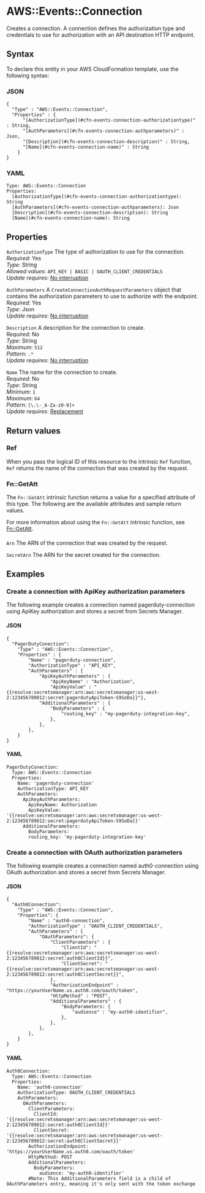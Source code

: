 # AWS::Events::Connection<a name="aws-resource-events-connection"></a>

Creates a connection\. A connection defines the authorization type and credentials to use for authorization with an API destination HTTP endpoint\.

## Syntax<a name="aws-resource-events-connection-syntax"></a>

To declare this entity in your AWS CloudFormation template, use the following syntax:

### JSON<a name="aws-resource-events-connection-syntax.json"></a>

```
{
  "Type" : "AWS::Events::Connection",
  "Properties" : {
      "[AuthorizationType](#cfn-events-connection-authorizationtype)" : String,
      "[AuthParameters](#cfn-events-connection-authparameters)" : Json,
      "[Description](#cfn-events-connection-description)" : String,
      "[Name](#cfn-events-connection-name)" : String
    }
}
```

### YAML<a name="aws-resource-events-connection-syntax.yaml"></a>

```
Type: AWS::Events::Connection
Properties: 
  [AuthorizationType](#cfn-events-connection-authorizationtype): String
  [AuthParameters](#cfn-events-connection-authparameters): Json
  [Description](#cfn-events-connection-description): String
  [Name](#cfn-events-connection-name): String
```

## Properties<a name="aws-resource-events-connection-properties"></a>

`AuthorizationType`  <a name="cfn-events-connection-authorizationtype"></a>
The type of authorization to use for the connection\.  
*Required*: Yes  
*Type*: String  
*Allowed values*: `API_KEY | BASIC | OAUTH_CLIENT_CREDENTIALS`  
*Update requires*: [No interruption](https://docs.aws.amazon.com/AWSCloudFormation/latest/UserGuide/using-cfn-updating-stacks-update-behaviors.html#update-no-interrupt)

`AuthParameters`  <a name="cfn-events-connection-authparameters"></a>
A `CreateConnectionAuthRequestParameters` object that contains the authorization parameters to use to authorize with the endpoint\.   
*Required*: Yes  
*Type*: Json  
*Update requires*: [No interruption](https://docs.aws.amazon.com/AWSCloudFormation/latest/UserGuide/using-cfn-updating-stacks-update-behaviors.html#update-no-interrupt)

`Description`  <a name="cfn-events-connection-description"></a>
A description for the connection to create\.  
*Required*: No  
*Type*: String  
*Maximum*: `512`  
*Pattern*: `.*`  
*Update requires*: [No interruption](https://docs.aws.amazon.com/AWSCloudFormation/latest/UserGuide/using-cfn-updating-stacks-update-behaviors.html#update-no-interrupt)

`Name`  <a name="cfn-events-connection-name"></a>
The name for the connection to create\.  
*Required*: No  
*Type*: String  
*Minimum*: `1`  
*Maximum*: `64`  
*Pattern*: `[\.\-_A-Za-z0-9]+`  
*Update requires*: [Replacement](https://docs.aws.amazon.com/AWSCloudFormation/latest/UserGuide/using-cfn-updating-stacks-update-behaviors.html#update-replacement)

## Return values<a name="aws-resource-events-connection-return-values"></a>

### Ref<a name="aws-resource-events-connection-return-values-ref"></a>

When you pass the logical ID of this resource to the intrinsic `Ref` function, `Ref` returns the name of the connection that was created by the request\.

### Fn::GetAtt<a name="aws-resource-events-connection-return-values-fn--getatt"></a>

The `Fn::GetAtt` intrinsic function returns a value for a specified attribute of this type\. The following are the available attributes and sample return values\.

For more information about using the `Fn::GetAtt` intrinsic function, see [Fn::GetAtt](https://docs.aws.amazon.com/AWSCloudFormation/latest/UserGuide/intrinsic-function-reference-getatt.html)\.

#### <a name="aws-resource-events-connection-return-values-fn--getatt-fn--getatt"></a>

`Arn`  <a name="Arn-fn::getatt"></a>
The ARN of the connection that was created by the request\.

`SecretArn`  <a name="SecretArn-fn::getatt"></a>
The ARN for the secret created for the connection\.

## Examples<a name="aws-resource-events-connection--examples"></a>



### Create a connection with ApiKey authorization parameters<a name="aws-resource-events-connection--examples--Create_a_connection_with_ApiKey_authorization_parameters"></a>

The following example creates a connection named pagerduty\-connection using ApiKey authorization and stores a secret from Secrets Manager\.

#### JSON<a name="aws-resource-events-connection--examples--Create_a_connection_with_ApiKey_authorization_parameters--json"></a>

```
{
  "PagerDutyConection": 
    "Type" : "AWS::Events::Connection",
    "Properties" : {
        "Name" : "pagerduty-connection",
        "AuthorizationType" : "API_KEY",
        "AuthParameters" : {
            "ApiKeyAuthParameters" : {
                "ApiKeyName" : "Authorization",
                "ApiKeyValue" : "{{resolve:secretsmanager:arn:aws:secretsmanager:us-west-2:123456789012:secret:pagerdutyApiToken-S9SoDa}}"},
            "AdditionalParameters" : {
                "BodyParameters" : {
                    "routing_key" : "my-pagerduty-integration-key", 
                }, 
            }, 
        },
    }
}
```

#### YAML<a name="aws-resource-events-connection--examples--Create_a_connection_with_ApiKey_authorization_parameters--yaml"></a>

```
PagerDutyConection:
  Type: AWS::Events::Connection
  Properties:
    Name: 'pagerduty-connection'
    AuthorizationType: API_KEY
    AuthParameters:
      ApiKeyAuthParameters:
        ApiKeyName: Authorization
        ApiKeyValue: '{{resolve:secretsmanager:arn:aws:secretsmanager:us-west-2:123456789012:secret:pagerdutyApiToken-S9SoDa}}'
      AdditionalParameters:
        BodyParameters:
        routing_key: 'my-pagerduty-integration-key'
```

### Create a connection with OAuth authorization parameters<a name="aws-resource-events-connection--examples--Create_a_connection_with_OAuth_authorization_parameters"></a>

The following example creates a connection named auth0\-connection using OAuth authorization and stores a secret from Secrets Manager\.

#### JSON<a name="aws-resource-events-connection--examples--Create_a_connection_with_OAuth_authorization_parameters--json"></a>

```
{
  "Auth0Connection":
    "Type" : "AWS::Events::Connection",
    "Properties": {
        "Name" : "auth0-connection",
        "AuthorizationType" : "OAUTH_CLIENT_CREDENTIALS",
        "AuthParameters" : {
            "OAuthParameters": {
                "ClientParameters" : {
                    "ClientId": "{{resolve:secretsmanager:arn:aws:secretsmanager:us-west-2:123456789012:secret:auth0ClientId}}",
                    "ClientSecret": "{{resolve:secretsmanager:arn:aws:secretsmanager:us-west-2:123456789012:secret:auth0ClientSecret}}",
                },
                "AuthorizationEndpoint" : "https://yourUserName.us.auth0.com/oauth/token",
                "HttpMethod" : "POST",
                "AdditionalParameters" : {
                    "BodyParameters: {
                        "audience" : "my-auth0-identifier",
                    },
                },    
            },
        },
    }
}
```

#### YAML<a name="aws-resource-events-connection--examples--Create_a_connection_with_OAuth_authorization_parameters--yaml"></a>

```
Auth0Connection:
  Type: AWS::Events::Connection
  Properties:
    Name: 'auth0-connection'
    AuthorizationType: OAUTH_CLIENT_CREDENTIALS
    AuthParameters:
      OAuthParameters:
        ClientParameters:
          ClientId: '{{resolve:secretsmanager:arn:aws:secretsmanager:us-west-2:123456789012:secret:auth0ClientId}}'
          ClientSecret: '{{resolve:secretsmanager:arn:aws:secretsmanager:us-west-2:123456789012:secret:auth0ClientSecret}}'
        AuthorizationEndpoint: 'https://yourUserName.us.auth0.com/oauth/token'
        HttpMethod: POST
        AdditionalParameters:
          BodyParameters:
            audience: 'my-auth0-identifier'
        #Note: This AdditionalParameters field is a child of OAuthParameters entry, meaning it's only sent with the token exchange
```